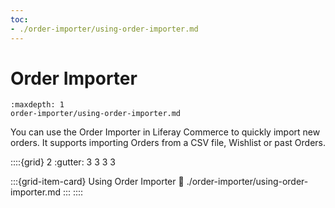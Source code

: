 ```yaml
---
toc:
- ./order-importer/using-order-importer.md
---
```

# Order Importer

```{toctree}
:maxdepth: 1
order-importer/using-order-importer.md
```

You can use the Order Importer in Liferay Commerce to quickly import new orders. It supports importing Orders from a CSV file, Wishlist or past Orders.

::::{grid} 2
:gutter: 3 3 3 3

:::{grid-item-card} Using Order Importer
:link: ./order-importer/using-order-importer.md
:::
::::
